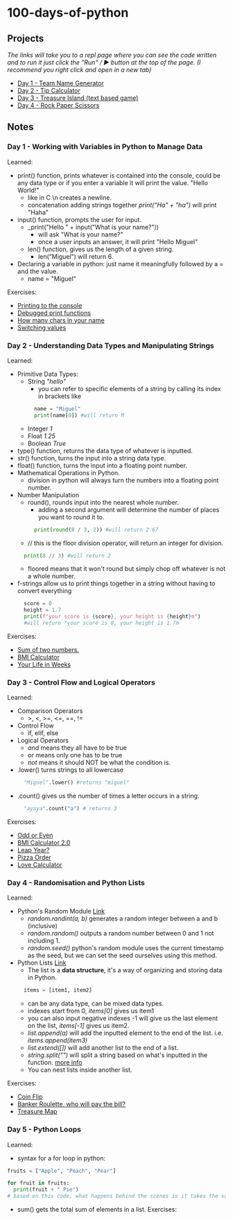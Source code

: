 # 100-days-of-python

## Projects
_The links will take you to a repl page where you can see the code written and to run it just click the "Run" / &#9654; button at the top of the page. (I recommend you right click and open in a new tab)_
- [Day 1 - Team Name Generator](https://repl.it/join/butaniba-rmdpalo)
- [Day 2 - Tip Calculator](https://repl.it/join/jkqjrpso-rmdpalo)
- [Day 3 - Treasure Island (text based game)](https://repl.it/join/miugjtol-rmdpalo)
- [Day 4 - Rock Paper Scissors](https://repl.it/join/plbcubfm-rmdpalo)

## Notes
### Day 1 - Working with Variables in Python to Manage Data
Learned: 
- print() function, prints whatever is contained into the console, could be any data type or if you enter a variable it will print the value. "Hello World!" 
  - like in C \n creates a newline.
  - concatenation adding strings together _print("Ha" + "ha")_ will print "Haha"
- input() function, prompts the user for input.
  - _print("Hello " + input("What is your name?"))
    - will ask "What is your name?"
    - once a user inputs an answer, it will print "Hello Miguel"
  - len() function, gives us the length of a given string.
    - len("Miguel") will return 6.
- Declaring a variable in python: just name it meaningfully followed by a = and the value.
  - name = "Miguel"
  
Exercises: 
- [Printing to the console](https://repl.it/join/rqvtmrbw-rmdpalo)
- [Debugged print functions](https://repl.it/join/hnqygxft-rmdpalo)
- [How many chars in your name](https://repl.it/join/whwambrr-rmdpalo)
- [Switching values](https://repl.it/join/lyqifhza-rmdpalo)


### Day 2 - Understanding Data Types and Manipulating Strings
Learned:
- Primitive Data Types: 
  - String _"hello"_
    - you can refer to specific elements of a string by calling its index in brackets like 
    ```python  
      name = "Miguel"
      print(name[0]) #will return M
    ```
  - Integer _1_
  - Float _1.25_
  - Boolean _True_
- type() function, returns the data type of whatever is inputted.
- str() function, turns the input into a string data type.
- float() function, turns the input into a floating point number.
- Mathematical Operations in Python.
  - division in python will always turn the numbers into a floating point number.
- Number Manipulation
  - round(), rounds input into the nearest whole number.
    - adding a second argument will determine the number of places you want to round it to.
    ```python 
      print(round(8 / 3, 2)) #will return 2.67
    ```
   - // this is the floor division operator, will return an integer for division.
   ```python
     print(8 // 3) #will return 2
   ```
    - floored means that it won't round but simply chop off whatever is not a whole number.
- f-strings allow us to print things together in a string without having to convert everything
  ```python
    score = 0
    height = 1.7
    print(f"your score is {score}, your height is {height}m")
    #will return "your score is 0, your height is 1.7m
  ```
Exercises:
- [Sum of two numbers.](https://repl.it/join/jnechydl-rmdpalo)
- [BMI Calculator](https://repl.it/join/uxtoqvma-rmdpalo)
- [Your Life in Weeks](https://repl.it/join/sgixppuc-rmdpalo)
  
### Day 3 - Control Flow and Logical Operators
Learned:
- Comparison Operators
  - \>, <, >=, <=, ==, !=
- Control Flow
  - if, elif, else
- Logical Operators
  - _and_ means they all have to be true
  - _or_ means only one has to be true
  - _not_ means it should NOT be what the condition is.
- .lower() turns strings to all lowercase
  ```python 
    "Miguel".lower() #returns "miguel"
  ```
- .count() gives us the number of times a letter occurs in a string.
  ```python
    "ayaya".count("a") # returns 3
  ```
  
Exercises:
- [Odd or Even](https://repl.it/join/gvsgefkm-rmdpalo)
- [BMI Calculator 2.0](https://repl.it/join/fztvlryq-rmdpalo)
- [Leap Year?](https://repl.it/join/cvtvuslz-rmdpalo)
- [Pizza Order](https://repl.it/join/tipztwph-rmdpalo)
- [Love Calculator](https://repl.it/join/pheuasgb-rmdpalo)

### Day 4 - Randomisation and Python Lists
Learned:
- Python's Random Module [Link](https://www.askpython.com/python-modules/python-random-module-generate-random-numbers-sequences)
  - _random.randint(a, b)_ generates a random integer between a and b (inclusive)
  - _random.random()_ outputs a random number between 0 and 1 not including 1.
  - _random.seed()_ python's random module uses the current timestamp as the seed, but we can set the seed ourselves using this method.
- Python Lists [Link](https://docs.python.org/3/tutorial/datastructures.html)
  - The list is a __data structure__, it's a way of organizing and storing data in Python.
  ```python
    items = [item1, item2]
  ```
  - can be any data type, can be mixed data types.
  - indexes start from 0, _items\[0]_ gives us item1
  - you can also input negative indexes -1 will give us the last element on the list, _items\[-1]_ gives us item2.
  - _list.append(a)_ will add the inputted element to the end of the list. i.e. _items.append(item3)_
  - _list.extend(\[])_ will add another list to the end of a list.
  - _string.split("")_ will split a string based on what's inputted in the function. [more info](https://www.askpython.com/python/string/convert-string-to-list-in-python)
  - You can nest lists inside another list.

Exercises:
- [Coin Flip](https://repl.it/join/pvlaruqf-rmdpalo)
- [Banker Roulette, who will pay the bill?](https://repl.it/join/dfcblpkz-rmdpalo)
- [Treasure Map](https://repl.it/join/inspblyp-rmdpalo)

### Day 5 - Python Loops
Learned:
- syntax for a for loop in python:
```python
fruits = ["Apple", "Peach", "Pear"]

for fruit in fruits:
  print(fruit + " Pie")
# based on this code, what happens behind the scenes is it takes the values of the list and we assign it to a value "fruit" each time we loop through.
```
- sum() gets the total sum of elements in a list.
Exercises:
  
